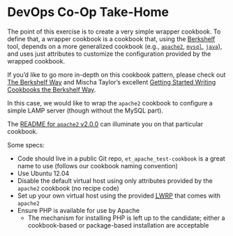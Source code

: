 # DevOps Co-Op Take-Home

The point of this exercise is to create a very simple wrapper cookbook. To define that, a wrapper cookbook is a cookbook that, using the [Berkshelf](http://berkshelf.com/)  tool, depends on a more generalized cookbook (e.g., [`apache2`](https://supermarket.getchef.com/cookbooks/apache2), [`mysql`](https://supermarket.getchef.com/cookbooks/mysql), [`java`](https://supermarket.getchef.com/cookbooks/java)), and uses just attributes to customize the configuration provided by the wrapped cookbook.

If you’d like to go more in-depth on this cookbook pattern, please check out [The Berkshelf Way](https://www.getchef.com/blog/chefconf-talks/the-berkshelf-way-jamie-winsor/) and Mischa Taylor’s excellent [Getting Started Writing Cookbooks the Berkshelf Way](http://misheska.com/blog/2013/06/16/getting-started-writing-chef-cookbooks-the-berkshelf-way/).

In this case, we would like to wrap the `apache2` cookbook to configure a simple LAMP server (though without the MySQL part).

The [README for `apache2` v2.0.0](https://github.com/viverae-cookbooks/apache2/tree/v2.0.0#apache2-cookbook) can illuminate you on that particular cookbook.

Some specs:

* Code should live in a public Git repo, `et_apache_test-cookbook` is a great name to use (follows our cookbook naming convention)
* Use Ubuntu 12.04
* Disable the default virtual host using only attributes provided by the `apache2` cookbook (no recipe code)
* Set up your own virtual host using the provided [<abbr title="Light Weight Resource Provider">LWRP</abbr>](https://docs.getchef.com/lwrp.html) that comes with `apache2`
* Ensure PHP is available for use by Apache
    - The mechanism for installing PHP is left up to the candidate; either a cookbook-based or package-based installation are acceptable

